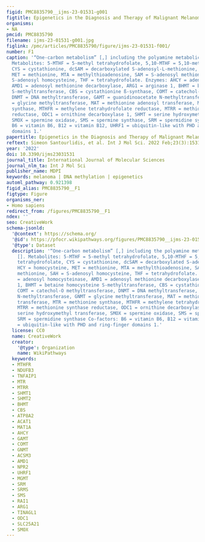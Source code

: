 ```yaml
---
figid: PMC8835790__ijms-23-01531-g001
figtitle: Epigenetics in the Diagnosis and Therapy of Malignant Melanoma
organisms:
- NA
pmcid: PMC8835790
filename: ijms-23-01531-g001.jpg
figlink: /pmc/articles/PMC8835790/figure/ijms-23-01531-f001/
number: F1
caption: '“One-carbon metabolism” [,] including the polyamine metabolic pathway [].
  Metabolites: 5-MTHF = 5-methyl tetrahydrofolate, 5,10-MTHF = 5,10-methylene tetrahydrofolate,
  CYS = cystathionine, dcSAM = decarboxylated S-adenosyl-L-methionine, HCY = homocysteine,
  MET = methionine, MTA = methylthioadenosine, SAM = S-adenosyl methionine, SAH =
  S-adenosyl homocysteine, THF = tetrahydrofolate. Enzymes: AHCY = adenosyl homocysteinase,
  AMD1 = adenosyl methionine decarboxylase, ARG1 = arginase 1, BHMT = betaine homocysteine
  S-methyltransferase, CBS = cystathionine ß-synthase, COMT = catechol-O methyltransferase,
  DNMT = DNA methyltransferase, GAMT = guanidinoacetate N-methyltransferase, GNMT
  = glycine methyltransferase, MAT = methionine adenosyl transferase, MTR = methionine
  synthase, MTHFR = methylene tetrahydrofolate reductase, MTRR = methionine synthase
  reductase, ODC1 = ornithine decarboxylase 1, SHMT = serine hydroxymethyl transferase,
  SMOX = spermine oxidase, SMS = spermine synthase, SRM = spermidine synthase Co-factors:
  B6 = vitamin B6, B12 = vitamin B12, UHRF1 = ubiquitin-like with PHD and ring-finger
  domains 1.'
papertitle: Epigenetics in the Diagnosis and Therapy of Malignant Melanoma.
reftext: Simeon Santourlidis, et al. Int J Mol Sci. 2022 Feb;23(3):1531.
year: '2022'
doi: 10.3390/ijms23031531
journal_title: International Journal of Molecular Sciences
journal_nlm_ta: Int J Mol Sci
publisher_name: MDPI
keywords: melanoma | DNA methylation | epigenetics
automl_pathway: 0.921398
figid_alias: PMC8835790__F1
figtype: Figure
organisms_ner:
- Homo sapiens
redirect_from: /figures/PMC8835790__F1
ndex: ''
seo: CreativeWork
schema-jsonld:
  '@context': https://schema.org/
  '@id': https://pfocr.wikipathways.org/figures/PMC8835790__ijms-23-01531-g001.html
  '@type': Dataset
  description: '“One-carbon metabolism” [,] including the polyamine metabolic pathway
    []. Metabolites: 5-MTHF = 5-methyl tetrahydrofolate, 5,10-MTHF = 5,10-methylene
    tetrahydrofolate, CYS = cystathionine, dcSAM = decarboxylated S-adenosyl-L-methionine,
    HCY = homocysteine, MET = methionine, MTA = methylthioadenosine, SAM = S-adenosyl
    methionine, SAH = S-adenosyl homocysteine, THF = tetrahydrofolate. Enzymes: AHCY
    = adenosyl homocysteinase, AMD1 = adenosyl methionine decarboxylase, ARG1 = arginase
    1, BHMT = betaine homocysteine S-methyltransferase, CBS = cystathionine ß-synthase,
    COMT = catechol-O methyltransferase, DNMT = DNA methyltransferase, GAMT = guanidinoacetate
    N-methyltransferase, GNMT = glycine methyltransferase, MAT = methionine adenosyl
    transferase, MTR = methionine synthase, MTHFR = methylene tetrahydrofolate reductase,
    MTRR = methionine synthase reductase, ODC1 = ornithine decarboxylase 1, SHMT =
    serine hydroxymethyl transferase, SMOX = spermine oxidase, SMS = spermine synthase,
    SRM = spermidine synthase Co-factors: B6 = vitamin B6, B12 = vitamin B12, UHRF1
    = ubiquitin-like with PHD and ring-finger domains 1.'
  license: CC0
  name: CreativeWork
  creator:
    '@type': Organization
    name: WikiPathways
  keywords:
  - MTHFR
  - NDUFB3
  - TNFAIP1
  - MTR
  - MTRR
  - SHMT1
  - SHMT2
  - BHMT
  - CBS
  - ATP8A2
  - ACAT1
  - MAT1A
  - AHCY
  - GAMT
  - COMT
  - GNMT
  - ACSM3
  - AMD1
  - NPR2
  - UHRF1
  - MGMT
  - SRM
  - SRMS
  - SMS
  - RAI1
  - ARG1
  - TINAGL1
  - ODC1
  - SLC25A21
  - SMOX
---
```

